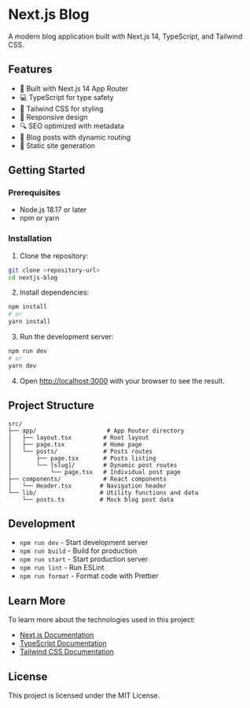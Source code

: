 # Next.js Blog

A modern blog application built with Next.js 14, TypeScript, and Tailwind CSS.

## Features

- 🚀 Built with Next.js 14 App Router
- 💻 TypeScript for type safety
- 🎨 Tailwind CSS for styling
- 📱 Responsive design
- 🔍 SEO optimized with metadata
- 📝 Blog posts with dynamic routing
- 🎯 Static site generation

## Getting Started

### Prerequisites

- Node.js 18.17 or later
- npm or yarn

### Installation

1. Clone the repository:
```bash
git clone <repository-url>
cd nextjs-blog
```

2. Install dependencies:
```bash
npm install
# or
yarn install
```

3. Run the development server:
```bash
npm run dev
# or
yarn dev
```

4. Open [http://localhost:3000](http://localhost:3000) with your browser to see the result.

## Project Structure

```
src/
├── app/                    # App Router directory
│   ├── layout.tsx         # Root layout
│   ├── page.tsx           # Home page
│   └── posts/             # Posts routes
│       ├── page.tsx       # Posts listing
│       └── [slug]/        # Dynamic post routes
│           └── page.tsx   # Individual post page
├── components/            # React components
│   └── Header.tsx        # Navigation header
└── lib/                  # Utility functions and data
    └── posts.ts          # Mock blog post data
```

## Development

- `npm run dev` - Start development server
- `npm run build` - Build for production
- `npm run start` - Start production server
- `npm run lint` - Run ESLint
- `npm run format` - Format code with Prettier

## Learn More

To learn more about the technologies used in this project:

- [Next.js Documentation](https://nextjs.org/docs)
- [TypeScript Documentation](https://www.typescriptlang.org/docs)
- [Tailwind CSS Documentation](https://tailwindcss.com/docs)

## License

This project is licensed under the MIT License.
